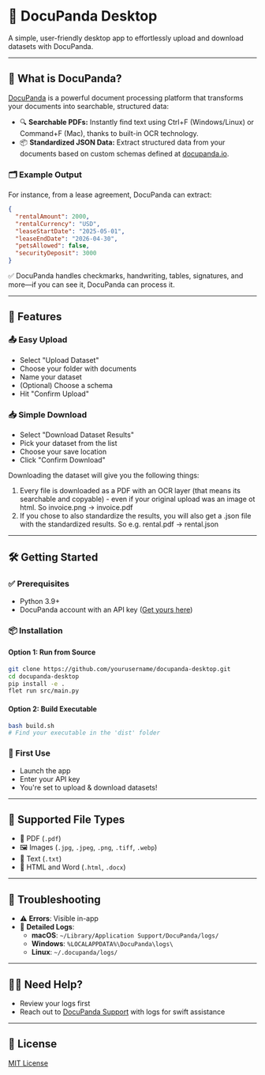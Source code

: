 # 🐼 DocuPanda Desktop

A simple, user-friendly desktop app to effortlessly upload and download datasets with DocuPanda.

---

## 🚀 What is DocuPanda?

[DocuPanda](https://www.docupanda.io) is a powerful document processing platform that transforms your documents into searchable, structured data:

- 🔍 **Searchable PDFs:** Instantly find text using Ctrl+F (Windows/Linux) or Command+F (Mac), thanks to built-in OCR technology.
- 📦 **Standardized JSON Data:** Extract structured data from your documents based on custom schemas defined at [docupanda.io](https://www.docupanda.io).

### 🗂️ Example Output

For instance, from a lease agreement, DocuPanda can extract:
```json
{
  "rentalAmount": 2000,
  "rentalCurrency": "USD",
  "leaseStartDate": "2025-05-01",
  "leaseEndDate": "2026-04-30",
  "petsAllowed": false,
  "securityDeposit": 3000
}
```

✅ DocuPanda handles checkmarks, handwriting, tables, signatures, and more—if you can see it, DocuPanda can process it.

---

## 🎯 Features

### 📤 Easy Upload

- Select "Upload Dataset"
- Choose your folder with documents
- Name your dataset
- (Optional) Choose a schema
- Hit "Confirm Upload"

### 📥 Simple Download

- Select "Download Dataset Results"
- Pick your dataset from the list
- Choose your save location
- Click "Confirm Download"

Downloading the dataset will give you the following things:

1. Every file is downloaded as a PDF with an OCR layer (that means its searchable and copyable) - even if your original upload was an image ot html. So invoice.png -> invoice.pdf 
2. If you chose to also standardize the results, you will also get a .json file with the standardized results. So e.g. rental.pdf -> rental.json

---

## 🛠️ Getting Started

### ✅ Prerequisites

- Python 3.9+
- DocuPanda account with an API key ([Get yours here](https://www.docupanda.io/settings/general))

### 📦 Installation

#### Option 1: Run from Source

```bash
git clone https://github.com/yourusername/docupanda-desktop.git
cd docupanda-desktop
pip install -e .
flet run src/main.py
```

#### Option 2: Build Executable

```bash
bash build.sh
# Find your executable in the 'dist' folder
```

### 🚦 First Use

- Launch the app
- Enter your API key
- You're set to upload & download datasets!

---

## 📑 Supported File Types

- 📄 PDF (`.pdf`)
- 🖼️ Images (`.jpg`, `.jpeg`, `.png`, `.tiff`, `.webp`)
- 📝 Text (`.txt`)
- 📃 HTML and Word (`.html`, `.docx`)

---

## 🐞 Troubleshooting

- ⚠️ **Errors**: Visible in-app
- 📁 **Detailed Logs**:
  - **macOS**: `~/Library/Application Support/DocuPanda/logs/`
  - **Windows**: `%LOCALAPPDATA%\DocuPanda\logs\`
  - **Linux**: `~/.docupanda/logs/`

---

## 🙋‍♂️ Need Help?

- Review your logs first
- Reach out to [DocuPanda Support](https://www.docupanda.io/support) with logs for swift assistance

---

## 📄 License

[MIT License](LICENSE)


